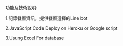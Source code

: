 功能及技術說明:

1.記錄餐廳資訊，提供餐廳選擇的Line bot

2.JavaScript Code Deploy on Heroku or Google script

3.Usung Excel For database
